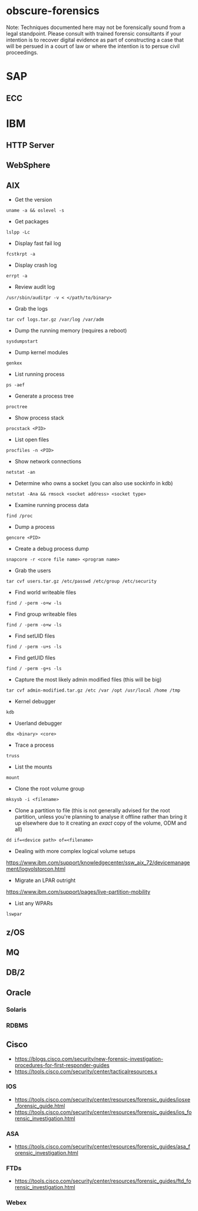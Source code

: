 # obscure-forensics

Note: Techniques documented here may not be forensically sound from a legal standpoint. Please consult with trained forensic consultants if your intention is to recover digital evidence as part of constructing a case that will be persued in a court of law or where the intention is to persue civil proceedings.

# SAP

## ECC

# IBM

## HTTP Server

## WebSphere

## AIX

* Get the version

```uname -a && oslevel -s```

* Get packages

```lslpp -Lc```

* Display fast fail log

```fcstkrpt -a```

* Display crash log

```errpt -a```

* Review audit log

```/usr/sbin/auditpr -v < </path/to/binary>```

* Grab the logs

```tar cvf logs.tar.gz /var/log /var/adm```

* Dump the running memory (requires a reboot)

```sysdumpstart```

* Dump kernel modules

```genkex```

* List running process

```ps -aef```

* Generate a process tree

```proctree```

* Show process stack

```procstack <PID>```

* List open files

```procfiles -n <PID>```

* Show network connections

```netstat -an```

* Determine who owns a socket (you can also use sockinfo in kdb)

```netstat -Ana && rmsock <socket address> <socket type>```

* Examine running process data

```find /proc```

* Dump a process

```gencore <PID>```

* Create a debug process dump

```snapcore -r <core file name> <program name>```

* Grab the users

```tar cvf users.tar.gz /etc/passwd /etc/group /etc/security```

* Find world writeable files

```find / -perm -o+w -ls```

* Find group writeable files

```find / -perm -o+w -ls```

* Find setUID files

```find / -perm -u+s -ls```

* Find getUID files

```find / -perm -g+s -ls```

* Capture the most likely admin modified files (this will be big)

```tar cvf admin-modified.tar.gz /etc /var /opt /usr/local /home /tmp```

* Kernel debugger

```kdb```

* Userland debugger

```dbx <binary> <core>```

* Trace a process

```truss```

* List the mounts

```mount```

* Clone the root volume group

```mksysb -i <filename>```

* Clone a partition to file (this is not generally advised for the root partition, unless you're planning to analyse it offline rather than bring it up elsewhere due to it creating an *exact* copy of the volume, ODM and all)

```dd if=<device path> of=<filename>```

* Dealing with more complex logical volume setups

https://www.ibm.com/support/knowledgecenter/ssw_aix_72/devicemanagement/logvolstorcon.html

* Migrate an LPAR outright

https://www.ibm.com/support/pages/live-partition-mobility

* List any WPARs

```lswpar```

## z/OS

## MQ

## DB/2

## Oracle

### Solaris

### RDBMS

## Cisco

* https://blogs.cisco.com/security/new-forensic-investigation-procedures-for-first-responder-guides
* https://tools.cisco.com/security/center/tacticalresources.x

### IOS

* https://tools.cisco.com/security/center/resources/forensic_guides/iosxe_forensic_guide.html
* https://tools.cisco.com/security/center/resources/forensic_guides/ios_forensic_investigation.html

### ASA

* https://tools.cisco.com/security/center/resources/forensic_guides/asa_forensic_investigation.html

### FTDs

* https://tools.cisco.com/security/center/resources/forensic_guides/ftd_forensic_investigation.html

### Webex
